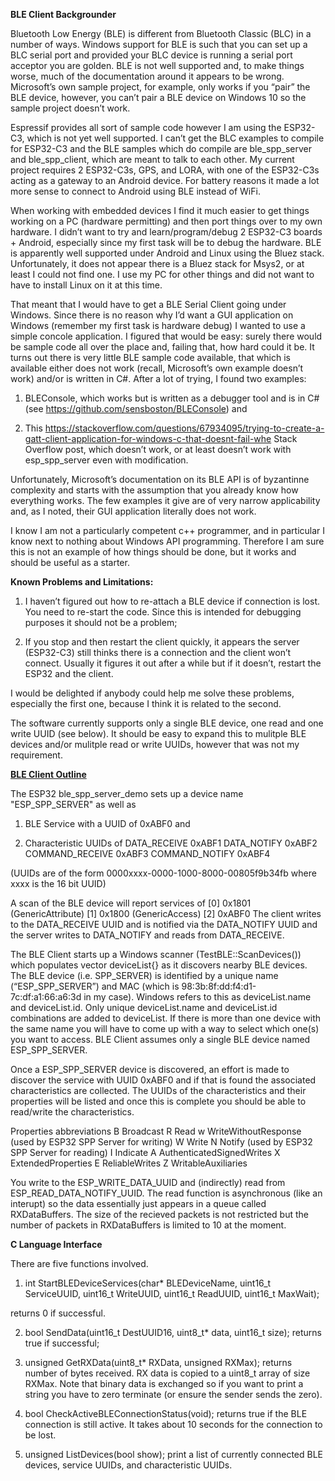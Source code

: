 <b>BLE Client Backgrounder</b>

Bluetooth Low Energy (BLE) is different from Bluetooth Classic (BLC) in a number of ways. Windows support for BLE is such that you can set up a BLC serial port and provided your BLC device is running a serial port acceptor you are golden. BLE is not well supported and, to make things worse, much of the documentation around it appears to be wrong. Microsoft’s own sample project, for example, only works if you “pair” the BLE device, however, you can’t pair a BLE device on Windows 10 so the sample project doesn’t work.

Espressif provides all sort of sample code however I am using the ESP32-C3, which is not yet well supported. I can’t get the BLC examples to compile for ESP32-C3 and the BLE samples which do compile are ble_spp_server and ble_spp_client, which are meant to talk to each other. My current project requires 2 ESP32-C3s, GPS, and LORA, with one of the ESP32-C3s acting as a gateway to an Android device. For battery reasons it made a lot more sense to connect to Android using BLE instead of WiFi.

When working with embedded devices I find it much easier to get things working on a PC (hardware permitting) and then port things over to my own hardware. I didn’t want to try and learn/program/debug 2 ESP32-C3 boards + Android, especially since my first task will be to debug the hardware. BLE is apparently well supported under Android and Linux using the Bluez stack. Unfortunately, it does not appear there is a Bluez stack for Msys2, or at least I could not find one. I use my PC for other things and did not want to have to install Linux on it at this time.

That meant that I would have to get a BLE Serial Client going under Windows. Since there is no reason why I’d want a GUI application on Windows (remember my first task is hardware debug) I wanted to use a simple concole application. I figured that would be easy: surely there would be sample code all over the place and, failing that, how hard could it be. It turns out there is very little BLE sample code available, that which is available either does not work (recall, Microsoft’s own example doesn’t work) and/or is written in C#. After a lot of trying, I found two examples:

1) BLEConsole, which works but is written as a debugger tool and is in C# (see https://github.com/sensboston/BLEConsole) and

2) This https://stackoverflow.com/questions/67934095/trying-to-create-a-gatt-client-application-for-windows-c-that-doesnt-fail-whe Stack Overflow post, which doesn’t work, or at least doesn’t work with esp_spp_server even with modification.

Unfortunately, Microsoft’s documentation on its BLE API is of byzantinne complexity and starts with the assumption that you already know how everything works. The few examples it give are of very narrow applicability and, as I noted, their GUI application literally does not work.

I know I am not a particularly competent c++ programmer, and in particular I know next to nothing about Windows API programming. Therefore I am sure this is not an example of how things should be done, but it works and should be useful as a starter.


<b>Known Problems and Limitations:</b> 
1) I haven’t figured out how to re-attach a BLE device if connection is lost. You need to re-start the code. Since this is intended for debugging purposes it should not be a problem;

2) If you stop and then restart the client quickly, it appears the server (ESP32-C3) still thinks there is a connection and the client won’t connect. Usually it figures it out after a while but if it doesn’t, restart the ESP32 and the client.

I would be delighted if anybody could help me solve these problems, especially the first one, because I think it is related to the second.

The software currently supports only a single BLE device, one read and one write UUID (see below). It should be easy to expand this to mulitple BLE devices and/or mulitple read or write UUIDs, however that was not my requirement.


<b><u>BLE Client Outline</b></u>

The ESP32 ble_spp_server_demo sets up a device name "ESP_SPP_SERVER" as well as 

1) BLE Service with a UUID of 0xABF0 and

2) Characteristic UUIDs of
DATA_RECEIVE 0xABF1
DATA_NOTIFY 0xABF2
COMMAND_RECEIVE 0xABF3
COMMAND_NOTIFY 0xABF4

(UUIDs are of the form 0000xxxx-0000-1000-8000-00805f9b34fb where xxxx is the 16 bit UUID)

A scan of the BLE device will report services of
[0] 0x1801 (GenericAttribute)
[1] 0x1800 (GenericAccess)
[2] 0xABF0
The client writes to the DATA_RECEIVE UUID and is notified via the DATA_NOTIFY UUID and the server writes to DATA_NOTIFY and reads from DATA_RECEIVE.

The BLE Client starts up a Windows scanner (TestBLE::ScanDevices()) which populates vector<BLEDeviceData> deviceList{} as it discovers nearby BLE devices. The BLE device (i.e. SPP_SERVER) is identified by a unique name (“ESP_SPP_SERVER”) and MAC (which is 98:3b:8f:dd:f4:d1-7c:df:a1:66:a6:3d in my case). Windows refers to this as deviceList.name and deviceList.id. Only unique deviceList.name and deviceList.id combinations are added to deviceList. If there is more than one device with the same name you will have to come up with a way to select which one(s) you want to access. BLE Client assumes only a single BLE device named ESP_SPP_SERVER.

Once a ESP_SPP_SERVER device is discovered, an effort is made to discover the service with UUID 0xABF0 and if that is found the associated characteristics are collected. The UUIDs of the characteristics and their properties will be listed and once this is complete you should be able to read/write the characteristics. 

Properties abbreviations
B Broadcast
R Read 
w WriteWithoutResponse (used by ESP32 SPP Server for writing)
W Write
N Notify (used by ESP32 SPP Server for reading)
I Indicate
A AuthenticatedSignedWrites
X ExtendedProperties
E ReliableWrites
Z WritableAuxiliaries

You write to the ESP_WRITE_DATA_UUID and (indirectly) read from ESP_READ_DATA_NOTIFY_UUID. The read function is asynchronous (like an interupt) so the data essentially just appears in a queue called RXDataBuffers. The size of the recieved packets is not restricted but the number of packets in RXDataBuffers is limited to 10 at the moment. 


<b>C Language Interface</b>

There are five functions involved.

1) int StartBLEDeviceServices(char* BLEDeviceName,
uint16_t ServiceUUID, uint16_t WriteUUID, uint16_t ReadUUID,
uint16_t MaxWait);

returns 0 if successful. 

2) bool SendData(uint16_t DestUUID16, uint8_t* data, uint16_t size);
returns true if successful;

3) unsigned GetRXData(uint8_t* RXData, unsigned RXMax);
returns number of bytes received. RX data is copied to a uint8_t array of size RXMax. Note that binary data is exchanged so if you want to print a string you have to zero terminate (or ensure the sender sends the zero).

4) bool CheckActiveBLEConnectionStatus(void);
returns true if the BLE connection is still active. It takes about 10 seconds for the connection to be lost.

5) unsigned ListDevices(bool show);
print a list of currently connected BLE devices, service UUIDs, and characteristic UUIDs.
